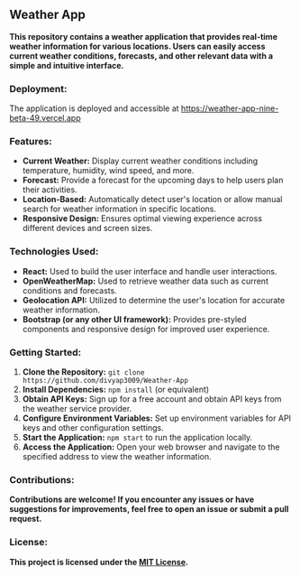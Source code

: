 ## **Weather App**

**This repository contains a weather application that provides real-time weather information for various locations. Users can easily access current weather conditions, forecasts, and other relevant data with a simple and intuitive interface.**

### **Deployment:**

The application is deployed and accessible at https://weather-app-nine-beta-49.vercel.app

### **Features:**

- **Current Weather:** Display current weather conditions including temperature, humidity, wind speed, and more.
- **Forecast:** Provide a forecast for the upcoming days to help users plan their activities.
- **Location-Based:** Automatically detect user's location or allow manual search for weather information in specific locations.
- **Responsive Design:** Ensures optimal viewing experience across different devices and screen sizes.

### **Technologies Used:**

- **React:** Used to build the user interface and handle user interactions.
- **OpenWeatherMap:** Used to retrieve weather data such as current conditions and forecasts.
- **Geolocation API:** Utilized to determine the user's location for accurate weather information.
- **Bootstrap (or any other UI framework):** Provides pre-styled components and responsive design for improved user experience.

### **Getting Started:**

1. **Clone the Repository:** `git clone https://github.com/divyap3009/Weather-App`
2. **Install Dependencies:** `npm install` (or equivalent)
3. **Obtain API Keys:** Sign up for a free account and obtain API keys from the weather service provider.
4. **Configure Environment Variables:** Set up environment variables for API keys and other configuration settings.
5. **Start the Application:** `npm start` to run the application locally.
6. **Access the Application:** Open your web browser and navigate to the specified address to view the weather information.

### **Contributions:**

**Contributions are welcome! If you encounter any issues or have suggestions for improvements, feel free to open an issue or submit a pull request.**

### **License:**

**This project is licensed under the [MIT License](LICENSE).**
